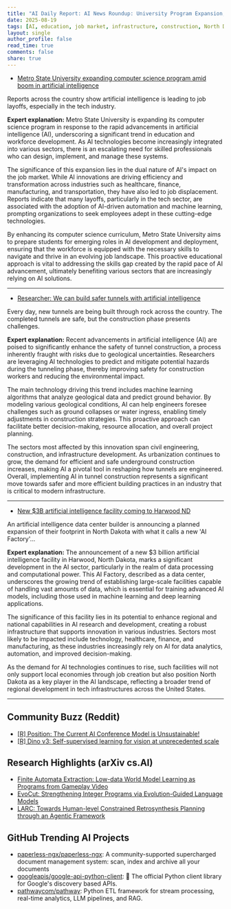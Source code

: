 ```yaml
---
title: "AI Daily Report: AI News Roundup: University Program Expansion, Job Layoffs, and New AI Facility in North Dakota (2025-08-19)"
date: 2025-08-19
tags: [AI, education, job market, infrastructure, construction, North Dakota, technology]
layout: single
author_profile: false
read_time: true
comments: false
share: true
---
```

- [Metro State University expanding computer science program amid boom in artificial intelligence](https://kstp.com/kstp-news/top-news/metro-state-university-expanding-computer-science-program-amid-boom-in-artificial-intelligence/)

Reports across the country show artificial intelligence is leading to job layoffs, especially in the tech industry.

**Expert explanation:**
Metro State University is expanding its computer science program in response to the rapid advancements in artificial intelligence (AI), underscoring a significant trend in education and workforce development. As AI technologies become increasingly integrated into various sectors, there is an escalating need for skilled professionals who can design, implement, and manage these systems.

The significance of this expansion lies in the dual nature of AI's impact on the job market. While AI innovations are driving efficiency and transformation across industries such as healthcare, finance, manufacturing, and transportation, they have also led to job displacement. Reports indicate that many layoffs, particularly in the tech sector, are associated with the adoption of AI-driven automation and machine learning, prompting organizations to seek employees adept in these cutting-edge technologies.

By enhancing its computer science curriculum, Metro State University aims to prepare students for emerging roles in AI development and deployment, ensuring that the workforce is equipped with the necessary skills to navigate and thrive in an evolving job landscape. This proactive educational approach is vital to addressing the skills gap created by the rapid pace of AI advancement, ultimately benefiting various sectors that are increasingly relying on AI solutions.

---
- [Researcher: We can build safer tunnels with artificial intelligence](https://phys.org/news/2025-08-safer-tunnels-artificial-intelligence.html)

Every day, new tunnels are being built through rock across the country. The completed tunnels are safe, but the construction phase presents challenges.

**Expert explanation:**
Recent advancements in artificial intelligence (AI) are poised to significantly enhance the safety of tunnel construction, a process inherently fraught with risks due to geological uncertainties. Researchers are leveraging AI technologies to predict and mitigate potential hazards during the tunneling phase, thereby improving safety for construction workers and reducing the environmental impact.

The main technology driving this trend includes machine learning algorithms that analyze geological data and predict ground behavior. By modeling various geological conditions, AI can help engineers foresee challenges such as ground collapses or water ingress, enabling timely adjustments in construction strategies. This proactive approach can facilitate better decision-making, resource allocation, and overall project planning.

The sectors most affected by this innovation span civil engineering, construction, and infrastructure development. As urbanization continues to grow, the demand for efficient and safe underground construction increases, making AI a pivotal tool in reshaping how tunnels are engineered. Overall, implementing AI in tunnel construction represents a significant move towards safer and more efficient building practices in an industry that is critical to modern infrastructure.

---
- [New $3B artificial intelligence facility coming to Harwood ND](https://www.valleynewslive.com/2025/08/18/new-3b-artificial-intelligence-facility-coming-harwood-nd/)

An artificial intelligence data center builder is announcing a planned expansion of their footprint in North Dakota with what it calls a new 'AI Factory'...

**Expert explanation:**
The announcement of a new $3 billion artificial intelligence facility in Harwood, North Dakota, marks a significant development in the AI sector, particularly in the realm of data processing and computational power. This AI Factory, described as a data center, underscores the growing trend of establishing large-scale facilities capable of handling vast amounts of data, which is essential for training advanced AI models, including those used in machine learning and deep learning applications.

The significance of this facility lies in its potential to enhance regional and national capabilities in AI research and development, creating a robust infrastructure that supports innovation in various industries. Sectors most likely to be impacted include technology, healthcare, finance, and manufacturing, as these industries increasingly rely on AI for data analytics, automation, and improved decision-making.

As the demand for AI technologies continues to rise, such facilities will not only support local economies through job creation but also position North Dakota as a key player in the AI landscape, reflecting a broader trend of regional development in tech infrastructures across the United States.

---

## Community Buzz (Reddit)
- [[R] Position: The Current AI Conference Model is Unsustainable!](https://www.reddit.com/r/MachineLearning/comments/1mo0ynr/r_position_the_current_ai_conference_model_is/)
- [[R] Dino v3: Self-supervised learning for vision at unprecedented scale](https://www.reddit.com/r/MachineLearning/comments/1ms9d2u/r_dino_v3_selfsupervised_learning_for_vision_at/)

## Research Highlights (arXiv cs.AI)
- [Finite Automata Extraction: Low-data World Model Learning as Programs from Gameplay Video](https://arxiv.org/abs/2508.11836)
- [EvoCut: Strengthening Integer Programs via Evolution-Guided Language Models](https://arxiv.org/abs/2508.11850)
- [LARC: Towards Human-level Constrained Retrosynthesis Planning through an Agentic Framework](https://arxiv.org/abs/2508.11860)

## GitHub Trending AI Projects
- [paperless-ngx/paperless-ngx](paperless-ngx/paperless-ngx): A community-supported supercharged document management system: scan, index and archive all your documents
- [googleapis/google-api-python-client](googleapis/google-api-python-client): 🐍 The official Python client library for Google's discovery based APIs.
- [pathwaycom/pathway](pathwaycom/pathway): Python ETL framework for stream processing, real-time analytics, LLM pipelines, and RAG.
